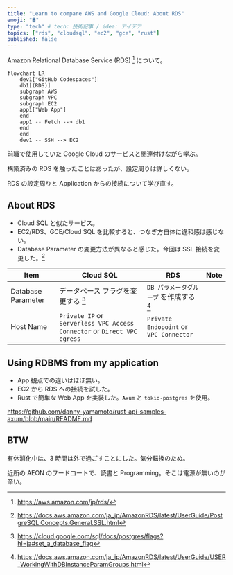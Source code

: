 ```yaml
---
title: "Learn to compare AWS and Google Cloud: About RDS"
emoji: "🛢️"
type: "tech" # tech: 技術記事 / idea: アイデア
topics: ["rds", "cloudsql", "ec2", "gce", "rust"]
published: false
---
```

Amazon Relational Database Service (RDS) [^4] について。

```mermaid
flowchart LR
    dev1["GitHub Codespaces"]
    db1[(RDS)]
    subgraph AWS
    subgraph VPC
    subgraph EC2
    app1["Web App"]
    end
    app1 -- Fetch --> db1
    end
    end
    dev1 -- SSH --> EC2
```

前職で使用していた Google Cloud のサービスと関連付けながら学ぶ。

構築済みの RDS を触ったことはあったが、設定周りは詳しくない。

RDS の設定周りと Application からの接続について学び直す。

## About RDS
- Cloud SQL と似たサービス。
- EC2/RDS、GCE/Cloud SQL を比較すると、つなぎ方自体に違和感は感じない。
- Database Parameter の変更方法が異なると感じた。今回は SSL 接続を変更した。[^3]

|Item|Cloud SQL|RDS|Note|
|----|----|----|----|
|Database Parameter|データベース フラグを変更する [^1]|`DB パラメータグループ` を作成する [^2]||
|Host Name|`Private IP` or `Serverless VPC Access Connector` or `Direct VPC egress`|`Private Endopoint` or `VPC Connector`|

## Using RDBMS from my application
- App 観点での違いはほぼ無い。
- EC2 から RDS への接続を試した。
- Rust で簡単な Web App を実装した。`Axum` と `tokio-postgres` を使用。

https://github.com/danny-yamamoto/rust-api-samples-axum/blob/main/README.md

## BTW
有休消化中は、3 時間は外で過ごすことにした。気分転換のため。

近所の AEON のフードコートで、読書と Programming。そこは電源が無いのが辛い。

[^1]: https://cloud.google.com/sql/docs/postgres/flags?hl=ja#set_a_database_flag
[^2]: https://docs.aws.amazon.com/ja_jp/AmazonRDS/latest/UserGuide/USER_WorkingWithDBInstanceParamGroups.html
[^3]: https://docs.aws.amazon.com/ja_jp/AmazonRDS/latest/UserGuide/PostgreSQL.Concepts.General.SSL.html
[^4]: https://aws.amazon.com/jp/rds/
